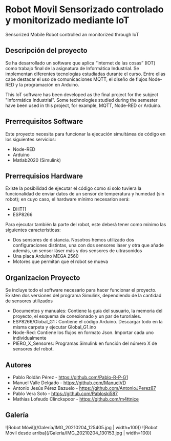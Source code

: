# Robot Movil Sensorizado controlado y monitorizado mediante IoT
Sensorized Mobile Robot controlled an monitorized through IoT

## Descripción del proyecto
Se ha desarrollado un software que aplica “internet de las cosas” (IOT) como trabajo final de la asignatura de Informática Industrial. Se implementan diferentes tecnologías estudiadas durante el curso. Entre ellas cabe destacar el uso de comunicaciones MQTT, el diseño de flujos Node-RED y la programación en Arduino. 

This IoT software has been developed as the final project for the subject "Informática Industrial". Some technologies studied during the semester have been used in this project, for example, MQTT, Node-RED or Arduino.

## Prerrequisitos Software
Este proyecto necesita para funcionar la ejecución simultánea de código en los siguientes servicios:
  - Node-RED
  - Arduino
  - Matlab2020 (Simulink)

## Prerrequisios Hardware
Existe la posibilidad de ejecutar el código como si solo tuviera la funcionalidad de enviar datos de un sensor de temperatura y humedad (sin robot); en cuyo caso, el hardware mínimo necesarion será:
  - DHT11
  - ESP8266
  
Para ejecutar también la parte del robot, este deberá tener como mínimo las siguientes características:
  - Dos sensores de distancia. Nosotros hemos utilizado dos configuraciones distintas, una con dos sensores láser y otra que añade además, un sensor láser más y dos sensores de ultrasonidos
  - Una placa Arduino MEGA 2560
  - Motores que permitan que el robot se mueva

## Organizacion Proyecto
Se incluye todo el software necesario para hacer funcionar el proyecto. Existen dos versiones del programa Simulink, dependiendo de la cantidad de sensores utilizados
  - Documentos y manuales: Contiene la guía del susuario, la memoria del proyecto, el esquema de conexionado y un par de turoriales.
  - ESP8266/Global_G1 : Contiene el código Arduino. Descargar todo en la misma carpeta y ejecutar Global_G1.ino
  - Node-Red: Contiene los flujos en formato Json. Importar cada uno individualmente
  - PIERO_X_Sensores: Programas Simulink en función del número X de sensores del robot.


## Autores
  - Pablo Roldán Pérez            - https://github.com/Pablo-R-P-G1
  - Manuel Valle Delgado          - https://github.com/ManuelVD
  - Antonio Jesús Pérez Bazuelo   - https://github.com/AntonioJPerez87
  - Pablo Vera Soto               - https://github.com/Pabloski587
  - Mathias Lofeudo Clinckspoor   - https://github.com/m4ttnice
  
  ## Galería
  
![Robot Móvil](/Galería/IMG_20210204_125405.jpg | width=100))
![Robot Móvil desde arriba](/Galería/IMG_20210204_130153.jpg | width=100))
